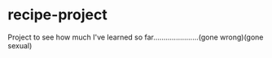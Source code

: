 # recipe-project
Project to see how much I've learned so far......................(gone wrong)(gone sexual) 
